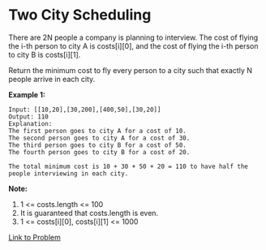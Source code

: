 # Two City Scheduling

There are 2N people a company is planning to interview. The cost of flying the i-th person to city A is costs[i][0], and the cost of flying the i-th person to city B is costs[i][1].

Return the minimum cost to fly every person to a city such that exactly N people arrive in each city.

**Example 1:**

```
Input: [[10,20],[30,200],[400,50],[30,20]]
Output: 110
Explanation:
The first person goes to city A for a cost of 10.
The second person goes to city A for a cost of 30.
The third person goes to city B for a cost of 50.
The fourth person goes to city B for a cost of 20.

The total minimum cost is 10 + 30 + 50 + 20 = 110 to have half the people interviewing in each city.
```

**Note:**

1. 1 <= costs.length <= 100
2. It is guaranteed that costs.length is even.
3. 1 <= costs[i][0], costs[i][1] <= 1000

[Link to Problem](https://leetcode.com/explore/challenge/card/june-leetcoding-challenge/539/week-1-june-1st-june-7th/3349/)
